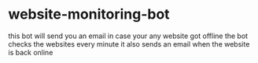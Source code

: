 # website-monitoring-bot
this bot will send you an email in case your any website got offline the bot checks the websites every minute it also sends an email when the  website is back online 
